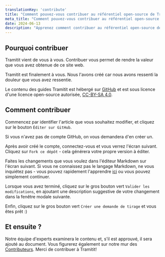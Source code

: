 ```yaml
---
translationKey: 'contribute'
title: "Comment pouvez-vous contribuer au référentiel open-source de Tramitit"
meta_title: "Comment pouvez-vous contribuer au référentiel open-source de Tramitit"
date: 2024-06-13
description: "Apprenez comment contribuer au référentiel open-source de Tramitit en utilisant les mécanismes de validation et de demande de fusion GitHub"
---
```


## Pourquoi contribuer

Tramitit vient de vous à vous. Contribuer vous permet de rendre la valeur que vous avez obtenue de ce site web.

Tramitit est finalement à vous. Nous l'avons créé car nous avons ressenti la douleur que vous avez ressentie.

Le contenu des guides Tramitit est hébergé sur [GitHub](https://github.com/tramitit/guides) et est sous licence d'une licence open-source autorisée, [CC-BY-SA 4.0](https://creativecommons.org/licenses/by-sa/4.0/).

## Comment contribuer

Commencez par identifier l'article que vous souhaitez modifier, et cliquez sur le bouton `Éditer sur GitHub`.

Si vous n'avez pas de compte GitHub, on vous demandera d'en créer un.

Après avoir créé le compte, connectez-vous et vous verrez l'écran suivant. Cliquez sur `Fork ce dépôt` - cela générera votre propre version à éditer.

Faites les changements que vous voulez dans l'éditeur Markdown sur l'écran suivant. Si vous ne connaissez pas le langage Markdown, ne vous inquiétez pas - vous pouvez rapidement l'apprendre [ici](https://docs.github.com/en/get-started/writing-on-github/getting-started-with-writing-and-formatting-on-github/basic-writing-and-formatting-syntax) ou vous pouvez simplement continuer.

Lorsque vous avez terminé, cliquez sur le gros bouton vert `Valider les modifications`, en ajoutant une description suggestive de votre changement dans la fenêtre modale suivante.

Enfin, cliquez sur le gros bouton vert `Créer une demande de tirage` et vous êtes prêt :)

## Et ensuite ?

Notre équipe d'experts examinera le contenu et, s'il est approuvé, il sera ajouté au document. Vous figurerez également sur notre mur des [Contributeurs](/authors/). Merci de contribuer à Tramitit!